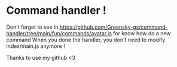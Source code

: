 Command handler !
=================

Don't forget to see in https://github.com/Greensky-gs/command-handler/tree/main/fun/commands/avatar.js for know how do a new command
When you done the handler, you don't need to modify index/main.js anymore !

Thanks to use my github <3
